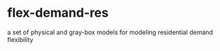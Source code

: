 # flex-demand-res
a set of physical and gray-box models for modeling residential demand flexibility
